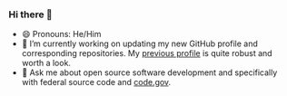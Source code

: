 ### Hi there 👋

- 😄 Pronouns: He/Him
- 🔭 I’m currently working on updating my new GitHub profile and corresponding repositories. My [previous profile](https://github.com/jcastle-zz) is quite robust and worth a look. 
- 💬 Ask me about open source software development and specifically with federal source code and [code.gov](https://code.gov/).
